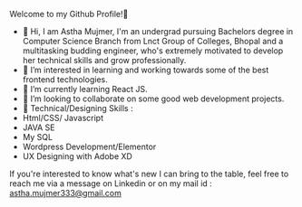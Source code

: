Welcome to my Github Profile!👋

- 🌱 Hi, I am Astha Mujmer, I'm an undergrad pursuing Bachelors degree in Computer Science Branch from Lnct Group of Colleges, Bhopal and a multitasking budding engineer, who's extremely motivated to develop her technical skills and grow professionally.
- 🌱 I’m interested in learning and working towards some of the best frontend technologies.
- 🌱 I’m currently learning React JS.
- 🌱 I’m looking to collaborate on some good web development projects.
- 🌱 Technical/Designing Skills :
- Html/CSS/ Javascript
- JAVA SE
- My SQL
- Wordpress Development/Elementor
- UX Designing with Adobe XD

If you're interested to know what's new I can bring to the table, feel free to reach me via a message on Linkedin or on my mail id : astha.mujmer333@gmail.com

